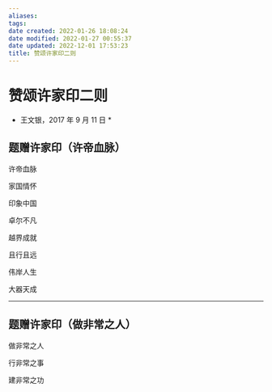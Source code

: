 ```yaml
---
aliases: 
tags: 
date created: 2022-01-26 18:08:24
date modified: 2022-01-27 00:55:37
date updated: 2022-12-01 17:53:23
title: 赞颂许家印二则
---
```


# 赞颂许家印二则

* 王文银，2017 年 9 月 11 日 *

## 题赠许家印（许帝血脉）

许帝血脉

家国情怀

印象中国

卓尔不凡

越界成就

且行且远

伟岸人生

大器天成

***

## 题赠许家印（做非常之人）

做非常之人

行非常之事

建非常之功
